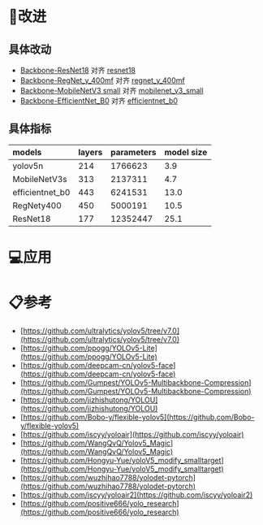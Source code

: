 

# 🌟改进

## 具体改动

- [Backbone-ResNet18](https://github.com/WangRongsheng/BestYOLO/blob/main/models/backbone/resnet18.yaml) 对齐 [resnet18](https://pytorch.org/vision/stable/models/generated/torchvision.models.resnet18.html#torchvision.models.resnet18)
- [Backbone-RegNet_y_400mf](https://github.com/WangRongsheng/BestYOLO/blob/main/models/backbone/RegNety400.yaml) 对齐 [regnet_y_400mf](https://pytorch.org/vision/stable/models/generated/torchvision.models.regnet_y_400mf.html#torchvision.models.regnet_y_400mf)
- [Backbone-MobileNetV3 small](https://github.com/WangRongsheng/BestYOLO/blob/main/models/backbone/MobileNetV3s.yaml) 对齐 [mobilenet_v3_small](https://pytorch.org/vision/stable/models/generated/torchvision.models.mobilenet_v3_small.html#torchvision.models.mobilenet_v3_small)
- [Backbone-EfficientNet_B0](https://github.com/WangRongsheng/BestYOLO/blob/main/models/backbone/efficientnet_b0.yaml) 对齐 [efficientnet_b0](https://pytorch.org/vision/stable/models/generated/torchvision.models.efficientnet_b0.html#torchvision.models.efficientnet_b0)

## 具体指标

|models|layers|parameters|model size|
|:-|:-|:-|:-|
|yolov5n|214|1766623|3.9|
|MobileNetV3s|313|2137311|4.7|
|efficientnet_b0|443|6241531|13.0|
|RegNety400|450|5000191|10.5|
|ResNet18|177|12352447|25.1|

# 💻应用



# 📋参考

- [https://github.com/ultralytics/yolov5/tree/v7.0](https://github.com/ultralytics/yolov5/tree/v7.0)
- [https://github.com/ppogg/YOLOv5-Lite](https://github.com/ppogg/YOLOv5-Lite)
- [https://github.com/deepcam-cn/yolov5-face](https://github.com/deepcam-cn/yolov5-face)
- [https://github.com/Gumpest/YOLOv5-Multibackbone-Compression](https://github.com/Gumpest/YOLOv5-Multibackbone-Compression)
- [https://github.com/jizhishutong/YOLOU](https://github.com/jizhishutong/YOLOU)
- [https://github.com/Bobo-y/flexible-yolov5](https://github.com/Bobo-y/flexible-yolov5)
- [https://github.com/iscyy/yoloair](https://github.com/iscyy/yoloair)
- [https://github.com/WangQvQ/Yolov5_Magic](https://github.com/WangQvQ/Yolov5_Magic)
- [https://github.com/Hongyu-Yue/yoloV5_modify_smalltarget](https://github.com/Hongyu-Yue/yoloV5_modify_smalltarget)
- [https://github.com/wuzhihao7788/yolodet-pytorch](https://github.com/wuzhihao7788/yolodet-pytorch)
- [https://github.com/iscyy/yoloair2](https://github.com/iscyy/yoloair2)
- [https://github.com/positive666/yolo_research](https://github.com/positive666/yolo_research)
